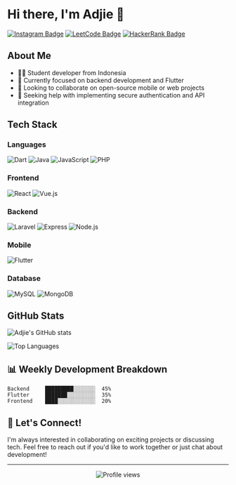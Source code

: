 # Hi there, I'm Adjie 👋

[![Instagram Badge](https://img.shields.io/badge/-@adhfac-E4405F?style=flat-square&logo=instagram&logoColor=white)](https://instagram.com/adhfac)
[![LeetCode Badge](https://img.shields.io/badge/-LeetCode-FFA116?style=flat-square&logo=leetcode&logoColor=white)](https://leetcode.com/u/5zOza7nBkc/)
[![HackerRank Badge](https://img.shields.io/badge/-HackerRank-2EC866?style=flat-square&logo=hackerrank&logoColor=white)](https://www.hackerrank.com/profile/mdhafaadjiesapu1)

## About Me
- 🧑‍🎓 Student developer from Indonesia
- 🌱 Currently focused on backend development and Flutter
- 👯 Looking to collaborate on open-source mobile or web projects
- 🤔 Seeking help with implementing secure authentication and API integration

## Tech Stack

### Languages
![Dart](https://img.shields.io/badge/-Dart-0175C2?style=for-the-badge&logo=dart&logoColor=white)
![Java](https://img.shields.io/badge/-Java-ED8B00?style=for-the-badge&logo=java&logoColor=white)
![JavaScript](https://img.shields.io/badge/-JavaScript-F7DF1E?style=for-the-badge&logo=javascript&logoColor=black)
![PHP](https://img.shields.io/badge/-PHP-777BB4?style=for-the-badge&logo=php&logoColor=white)

### Frontend
![React](https://img.shields.io/badge/-React-61DAFB?style=for-the-badge&logo=react&logoColor=black)
![Vue.js](https://img.shields.io/badge/-Vue.js-4FC08D?style=for-the-badge&logo=vue.js&logoColor=white)

### Backend
![Laravel](https://img.shields.io/badge/-Laravel-FF2D20?style=for-the-badge&logo=laravel&logoColor=white)
![Express](https://img.shields.io/badge/-Express-000000?style=for-the-badge&logo=express&logoColor=white)
![Node.js](https://img.shields.io/badge/-Node.js-339933?style=for-the-badge&logo=node.js&logoColor=white)

### Mobile
![Flutter](https://img.shields.io/badge/-Flutter-02569B?style=for-the-badge&logo=flutter&logoColor=white)

### Database
![MySQL](https://img.shields.io/badge/-MySQL-4479A1?style=for-the-badge&logo=mysql&logoColor=white)
![MongoDB](https://img.shields.io/badge/-MongoDB-47A248?style=for-the-badge&logo=mongodb&logoColor=white)

## GitHub Stats

![Adjie's GitHub stats](https://github-readme-stats.vercel.app/api?username=adhfac&show_icons=true&theme=radical)

![Top Languages](https://github-readme-stats.vercel.app/api/top-langs/?username=adhfac&layout=compact&theme=radical)

## 📊 Weekly Development Breakdown

```text
Backend     █████████░░░░░░░  45%
Flutter     ███████░░░░░░░░░  35%
Frontend    ████░░░░░░░░░░░░  20%
```

## 🤝 Let's Connect!

I'm always interested in collaborating on exciting projects or discussing tech. Feel free to reach out if you'd like to work together or just chat about development!

---

<p align="center">
  <img src="https://komarev.com/ghpvc/?username=YOUR_USERNAME&color=blueviolet" alt="Profile views">
</p>
